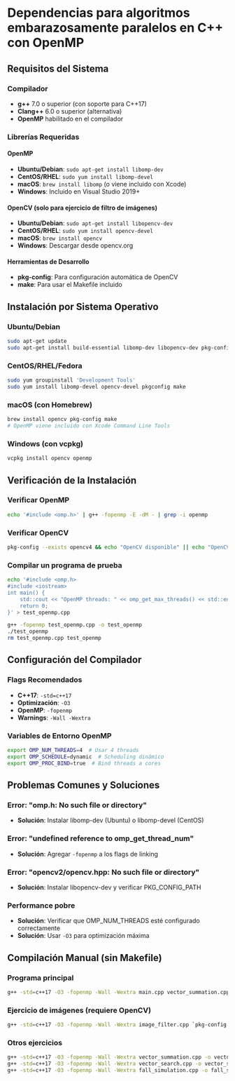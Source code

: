 # Dependencias para algoritmos embarazosamente paralelos en C++ con OpenMP

## Requisitos del Sistema

### Compilador
- **g++** 7.0 o superior (con soporte para C++17)
- **Clang++** 6.0 o superior (alternativa)
- **OpenMP** habilitado en el compilador

### Librerías Requeridas

#### OpenMP
- **Ubuntu/Debian**: `sudo apt-get install libomp-dev`
- **CentOS/RHEL**: `sudo yum install libomp-devel`
- **macOS**: `brew install libomp` (o viene incluido con Xcode)
- **Windows**: Incluido en Visual Studio 2019+

#### OpenCV (solo para ejercicio de filtro de imágenes)
- **Ubuntu/Debian**: `sudo apt-get install libopencv-dev`
- **CentOS/RHEL**: `sudo yum install opencv-devel`
- **macOS**: `brew install opencv`
- **Windows**: Descargar desde opencv.org

#### Herramientas de Desarrollo
- **pkg-config**: Para configuración automática de OpenCV
- **make**: Para usar el Makefile incluido

## Instalación por Sistema Operativo

### Ubuntu/Debian
```bash
sudo apt-get update
sudo apt-get install build-essential libomp-dev libopencv-dev pkg-config make
```

### CentOS/RHEL/Fedora
```bash
sudo yum groupinstall 'Development Tools'
sudo yum install libomp-devel opencv-devel pkgconfig make
```

### macOS (con Homebrew)
```bash
brew install opencv pkg-config make
# OpenMP viene incluido con Xcode Command Line Tools
```

### Windows (con vcpkg)
```bash
vcpkg install opencv openmp
```

## Verificación de la Instalación

### Verificar OpenMP
```bash
echo '#include <omp.h>' | g++ -fopenmp -E -dM - | grep -i openmp
```

### Verificar OpenCV
```bash
pkg-config --exists opencv4 && echo "OpenCV disponible" || echo "OpenCV no encontrado"
```

### Compilar un programa de prueba
```bash
echo '#include <omp.h>
#include <iostream>
int main() {
    std::cout << "OpenMP threads: " << omp_get_max_threads() << std::endl;
    return 0;
}' > test_openmp.cpp

g++ -fopenmp test_openmp.cpp -o test_openmp
./test_openmp
rm test_openmp.cpp test_openmp
```

## Configuración del Compilador

### Flags Recomendados
- **C++17**: `-std=c++17`
- **Optimización**: `-O3`
- **OpenMP**: `-fopenmp`
- **Warnings**: `-Wall -Wextra`

### Variables de Entorno OpenMP
```bash
export OMP_NUM_THREADS=4  # Usar 4 threads
export OMP_SCHEDULE=dynamic  # Scheduling dinámico
export OMP_PROC_BIND=true  # Bind threads a cores
```

## Problemas Comunes y Soluciones

### Error: "omp.h: No such file or directory"
- **Solución**: Instalar libomp-dev (Ubuntu) o libomp-devel (CentOS)

### Error: "undefined reference to omp_get_thread_num"
- **Solución**: Agregar `-fopenmp` a los flags de linking

### Error: "opencv2/opencv.hpp: No such file or directory"
- **Solución**: Instalar libopencv-dev y verificar PKG_CONFIG_PATH

### Performance pobre
- **Solución**: Verificar que OMP_NUM_THREADS esté configurado correctamente
- **Solución**: Usar `-O3` para optimización máxima

## Compilación Manual (sin Makefile)

### Programa principal
```bash
g++ -std=c++17 -O3 -fopenmp -Wall -Wextra main.cpp vector_summation.cpp vector_search.cpp fall_simulation.cpp -o main
```

### Ejercicio de imágenes (requiere OpenCV)
```bash
g++ -std=c++17 -O3 -fopenmp -Wall -Wextra image_filter.cpp `pkg-config --cflags --libs opencv4` -o image_filter
```

### Otros ejercicios
```bash
g++ -std=c++17 -O3 -fopenmp -Wall -Wextra vector_summation.cpp -o vector_summation
g++ -std=c++17 -O3 -fopenmp -Wall -Wextra vector_search.cpp -o vector_search
g++ -std=c++17 -O3 -fopenmp -Wall -Wextra fall_simulation.cpp -o fall_simulation
```
